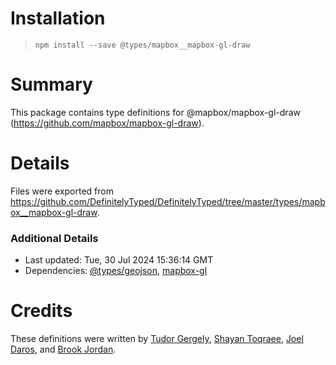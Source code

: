 # Installation
> `npm install --save @types/mapbox__mapbox-gl-draw`

# Summary
This package contains type definitions for @mapbox/mapbox-gl-draw (https://github.com/mapbox/mapbox-gl-draw).

# Details
Files were exported from https://github.com/DefinitelyTyped/DefinitelyTyped/tree/master/types/mapbox__mapbox-gl-draw.

### Additional Details
 * Last updated: Tue, 30 Jul 2024 15:36:14 GMT
 * Dependencies: [@types/geojson](https://npmjs.com/package/@types/geojson), [mapbox-gl](https://npmjs.com/package/mapbox-gl)

# Credits
These definitions were written by [Tudor Gergely](https://github.com/tudorgergely), [Shayan Toqraee](https://github.com/Shayan-To), [Joel Daros](https://github.com/joel-daros), and [Brook Jordan](https://github.com/brookjordan).

